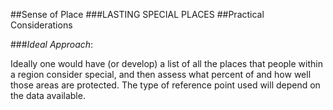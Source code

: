 ##Sense of Place
###LASTING SPECIAL PLACES
##Practical Considerations

###*Ideal Approach*:

Ideally one would have (or develop) a list of all the places that people within a region consider special, and then assess what percent of and how well those areas are protected. The type of reference point used will depend on the data available.
